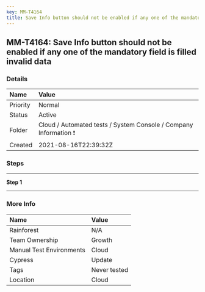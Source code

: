 ```yaml
---
key: MM-T4164
title: Save Info button should not be enabled if any one of the mandatory field is filled invalid data
---
```


## MM-T4164: Save Info button should not be enabled if any one of the mandatory field is filled invalid data

### Details

| Name     | Value                                                            |
| :------- | :--------------------------------------------------------------- |
| Priority | Normal                                                           |
| Status   | Active                                                           |
| Folder   | Cloud / Automated tests / System Console / Company Information ❗ |
| Created  | 2021-08-16T22:39:32Z                                             |

### Steps

<hr/>

**Step 1**

> <article></article>

<hr/>

### More Info

| Name                     | Value        |
| :----------------------- | :----------- |
| Rainforest               | N/A          |
| Team Ownership           | Growth       |
| Manual Test Environments | Cloud        |
| Cypress                  | Update       |
| Tags                     | Never tested |
| Location                 | Cloud        |
